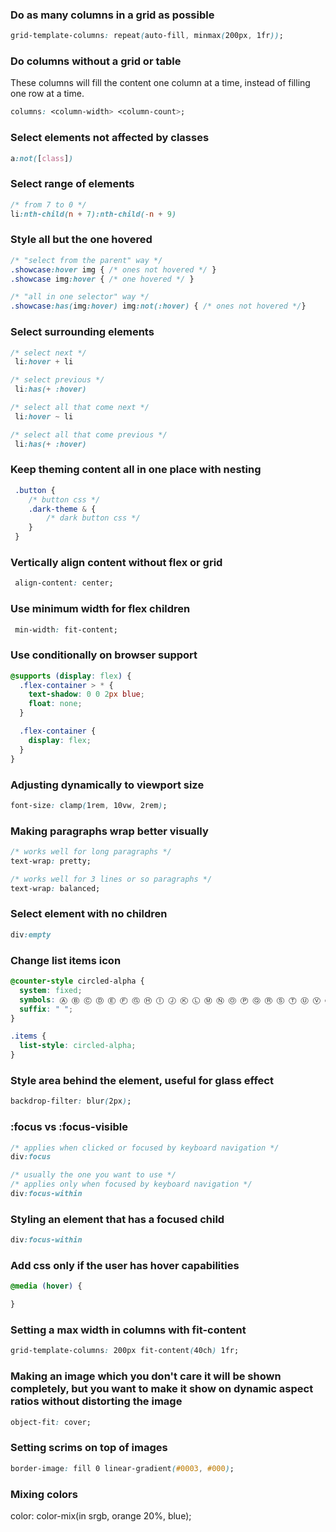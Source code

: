 ### Do as many columns in a grid as possible

```css
grid-template-columns: repeat(auto-fill, minmax(200px, 1fr));
```

### Do columns without a grid or table
These columns will fill the content one column at a time, instead of filling one row at a time.

```css
columns: <column-width> <column-count>;
```

### Select elements not affected by classes

```css
a:not([class])
```

### Select range of elements
```css
/* from 7 to 0 */
li:nth-child(n + 7):nth-child(-n + 9)
```

### Style all but the one hovered
```css
/* "select from the parent" way */
.showcase:hover img { /* ones not hovered */ }
.showcase img:hover { /* one hovered */ }

/* "all in one selector" way */
.showcase:has(img:hover) img:not(:hover) { /* ones not hovered */}
```

### Select surrounding elements 
```css
/* select next */
 li:hover + li

/* select previous */
 li:has(+ :hover)

/* select all that come next */
 li:hover ~ li

/* select all that come previous */
 li:has(+ :hover)
```

### Keep theming content all in one place with nesting
```css
 .button {
    /* button css */
    .dark-theme & {
        /* dark button css */
    }
 }
```

### Vertically align content without flex or grid
```css
 align-content: center;
```

### Use minimum width for flex children
```css
 min-width: fit-content;
```

### Use conditionally on browser support
```css
@supports (display: flex) {
  .flex-container > * {
    text-shadow: 0 0 2px blue;
    float: none;
  }

  .flex-container {
    display: flex;
  }
}
```

### Adjusting dynamically to viewport size

```css
font-size: clamp(1rem, 10vw, 2rem);
```

### Making paragraphs wrap better visually

```css
/* works well for long paragraphs */
text-wrap: pretty;

/* works well for 3 lines or so paragraphs */
text-wrap: balanced;
```

### Select element with no children

```css
div:empty
```

### Change list items icon

```css
@counter-style circled-alpha {
  system: fixed;
  symbols: Ⓐ Ⓑ Ⓒ Ⓓ Ⓔ Ⓕ Ⓖ Ⓗ Ⓘ Ⓙ Ⓚ Ⓛ Ⓜ Ⓝ Ⓞ Ⓟ Ⓠ Ⓡ Ⓢ Ⓣ Ⓤ Ⓥ Ⓦ Ⓧ Ⓨ Ⓩ;
  suffix: " ";
}

.items {
  list-style: circled-alpha;
}
```

### Style area behind the element, useful for glass effect

```css
backdrop-filter: blur(2px);
```

### :focus vs :focus-visible

```css
/* applies when clicked or focused by keyboard navigation */
div:focus

/* usually the one you want to use */
/* applies only when focused by keyboard navigation */
div:focus-within
```

### Styling an element that has a focused child

```css
div:focus-within
```

### Add css only if the user has hover capabilities

```css
@media (hover) {

}
```

### Setting a max width in columns with fit-content

```css
grid-template-columns: 200px fit-content(40ch) 1fr;
```

### Making an image which you don't care it will be shown completely, but you want to make it show on dynamic aspect ratios without distorting the image

```css
object-fit: cover;
```

### Setting scrims on top of images

```css
border-image: fill 0 linear-gradient(#0003, #000);
```

### Mixing colors
color: color-mix(in srgb, orange 20%, blue);